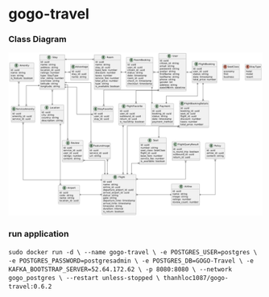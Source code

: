 # gogo-travel

### Class Diagram
![Class Diagram](./docs/class-diagram.png)

### run application
`sudo docker run -d \
  --name gogo-travel \
  -e POSTGRES_USER=postgres \
  -e POSTGRES_PASSWORD=postgresadmin \
  -e POSTGRES_DB=GOGO-Travel \
  -e KAFKA_BOOTSTRAP_SERVER=52.64.172.62 \
  -p 8080:8080 \
  --network gogo_postgres \
  --restart unless-stopped \
  thanhloc1087/gogo-travel:0.6.2` 